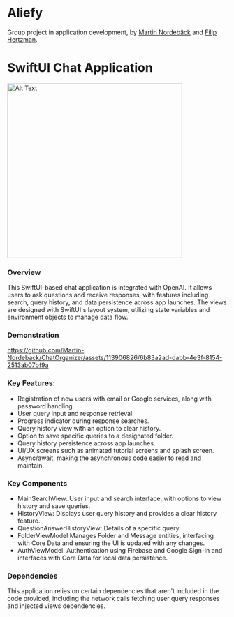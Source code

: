 # Aliefy
Group project in application development, by [Martin Nordebäck](https://github.com/Martin-Nordeback) and [Filip Hertzman](https://github.com/https://github.com/FilipHertzman).
# SwiftUI Chat Application
<img src="https://github.com/Martin-Nordeback/ChatOrganizer/assets/113906826/105fcbc9-50df-4a09-94d5-7313816f6e31" alt="Alt Text" width="400" height="400" />  

### Overview
This SwiftUI-based chat application is integrated with OpenAI. It allows users to ask questions and receive responses, with features including search, query history, and data persistence across app launches. The views are designed with SwiftUI's layout system, utilizing state variables and environment objects to manage data flow.

### Demonstration
https://github.com/Martin-Nordeback/ChatOrganizer/assets/113906826/6b83a2ad-dabb-4e3f-8154-2513ab07bf9a

### Key Features:
- Registration of new users with email or Google services, along with password handling.
- User query input and response retrieval.
- Progress indicator during response searches.
- Query history view with an option to clear history.
- Option to save specific queries to a designated folder.
- Query history persistence across app launches.
- UI/UX screens such as animated tutorial screens and splash screen.
- Async/await, making the asynchronous code easier to read and maintain.

### Key Components
- MainSearchView: User input and search interface, with options to view history and save queries.
- HistoryView: Displays user query history and provides a clear history feature.
- QuestionAnswerHistoryView: Details of a specific query.
- FolderViewModel Manages Folder and Message entities, interfacing with Core Data and ensuring the UI is updated with any changes.
- AuthViewModel: Authentication using Firebase and Google Sign-In and interfaces with Core Data for local data persistence.

### Dependencies
This application relies on certain dependencies that aren't included in the code provided, including the network calls fetching user query responses and injected views dependencies.
